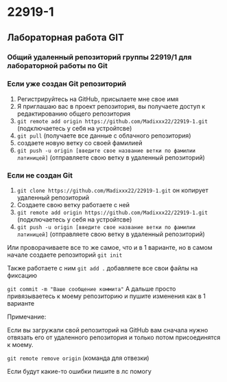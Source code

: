 # 22919-1
## Лабораторная работа GIT
### Общий удаленный репозиторий группы 22919/1 для лабораторной работы по Git

### Если уже создан Git репозиторий
1. Регистрируйтесь на GitHub, присылаете мне свое имя
3. Я приглашаю вас в проект репозитория, вы получаете доступ к редактированию общего репозитория
4. `git remote add origin https://github.com/Madixxx22/22919-1.git` (подключаетесь у себя на устройтсве)
5. `git pull` (получаете все данные с облачного репозитория)
6. создаете новую ветку со своей фамилией
7. `git push -u origin [введите свое название ветки по фамилии латиницей]` (отправляете свою ветку в удаленный репозиторий)

### Если не создан Git
1. `git clone https://github.com/Madixxx22/22919-1.git` он копирует удаленный репозиторий
2. Создаете свою ветку работаете с ней
3. `git remote add origin https://github.com/Madixxx22/22919-1.git` (подключаетесь у себя на устройтсве)
4. `git push -u origin [введите свое название ветки по фамилии латиницей]` (отправляете свою ветку в удаленный репозиторий)

Или проворачиваете все то же самое, что и в 1 варианте, но в самом начале создаете репозиторий `git init`

Также работаете с ним `git add .` добавляете все свои файлы на фиксацию

`git commit -m "Ваше сообщение коммита"` А дальше просто привязываетесь к моему репозиторию и пушите изменения как в 1 варианте

Примечание:

Если вы загружали свой репозиторий на GitHub вам сначала нужно отвязать его от удаленного репозитория и только потом присоединятся к моему. 

`git remote remove origin` (команда для отвезки)

Если будут какие-то ошибки пишите в лс помогу
